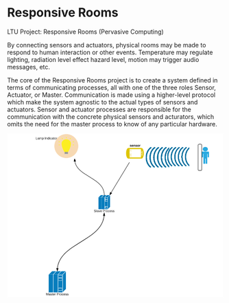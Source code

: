 # Responsive Rooms

LTU Project: Responsive Rooms (Pervasive Computing)

By connecting sensors and actuators, physical rooms may be made to respond to human interaction or other events. Temperature may regulate lighting, radiation level effect hazard level, motion may trigger audio messages, etc.

The core of the Responsive Rooms project is to create a system defined in terms of communicating processes, all with one of the three roles Sensor, Actuator, or Master. Communication is made using a higher-level protocol which make the system agnostic to the actual types of sensors and actuators. Sensor and actuator processes are responsible for the communication with the concrete physical sensors and acturators, which omits the need for the master process to know of any particular hardware.

![Alt Arch2](docs/pics/arch2.png)
